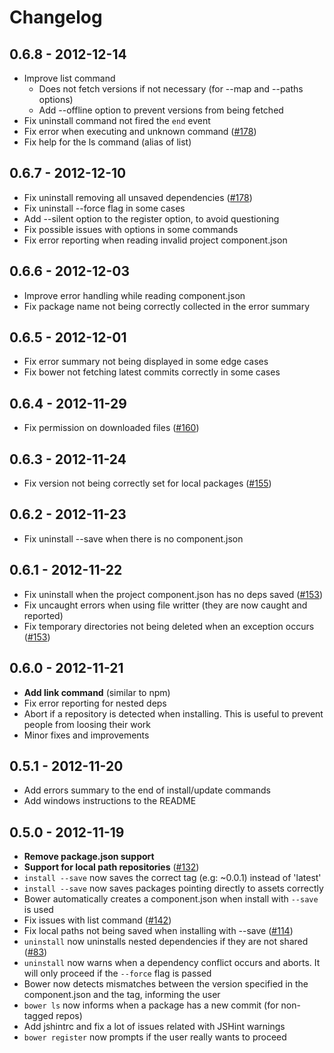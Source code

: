 # Changelog

## 0.6.8 - 2012-12-14
- Improve list command
  - Does not fetch versions if not necessary (for --map and --paths options)
  - Add --offline option to prevent versions from being fetched
- Fix uninstall command not fired the `end` event
- Fix error when executing and unknown command ([#178](https://github.com/twitter/bower/issues/179))
- Fix help for the ls command (alias of list)

## 0.6.7 - 2012-12-10
- Fix uninstall removing all unsaved dependencies ([#178](https://github.com/twitter/bower/issues/160))
- Fix uninstall --force flag in some cases
- Add --silent option to the register option, to avoid questioning
- Fix possible issues with options in some commands
- Fix error reporting when reading invalid project component.json

## 0.6.6 - 2012-12-03
- Improve error handling while reading component.json
- Fix package name not being correctly collected in the error summary

## 0.6.5 - 2012-12-01
- Fix error summary not being displayed in some edge cases
- Fix bower not fetching latest commits correctly in some cases

## 0.6.4 - 2012-11-29
- Fix permission on downloaded files ([#160](https://github.com/twitter/bower/issues/160))

## 0.6.3 - 2012-11-24
- Fix version not being correctly set for local packages ([#155](https://github.com/twitter/bower/issues/155))

## 0.6.2 - 2012-11-23
- Fix uninstall --save when there is no component.json

## 0.6.1 - 2012-11-22
- Fix uninstall when the project component.json has no deps saved ([#153](https://github.com/twitter/bower/issues/153))
- Fix uncaught errors when using file writter (they are now caught and reported)
- Fix temporary directories not being deleted when an exception occurs ([#153](https://github.com/twitter/bower/issues/140))

## 0.6.0 - 2012-11-21
- __Add link command__ (similar to npm)
- Fix error reporting for nested deps
- Abort if a repository is detected when installing.
  This is useful to prevent people from loosing their work
- Minor fixes and improvements

## 0.5.1 - 2012-11-20
- Add errors summary to the end of install/update commands
- Add windows instructions to the README

## 0.5.0 - 2012-11-19

- __Remove package.json support__
- __Support for local path repositories__ ([#132](https://github.com/twitter/bower/issues/132))
- `install --save` now saves the correct tag (e.g: ~0.0.1) instead of 'latest'
- `install --save` now saves packages pointing directly to assets correctly
- Bower automatically creates a component.json when install with `--save` is used
- Fix issues with list command ([#142](https://github.com/twitter/bower/issues/142))
- Fix local paths not being saved when installing with --save ([#114](https://github.com/twitter/bower/issues/114))
- `uninstall` now uninstalls nested dependencies if they are not shared ([#83](https://github.com/twitter/bower/issues/83))
- `uninstall` now warns when a dependency conflict occurs and aborts.
  It will only proceed if the `--force` flag is passed
- Bower now detects mismatches between the version specified in the component.json and the tag, informing the user
- `bower ls` now informs when a package has a new commit (for non-tagged repos)
- Add jshintrc and fix a lot of issues related with JSHint warnings
- `bower register` now prompts if the user really wants to proceed
